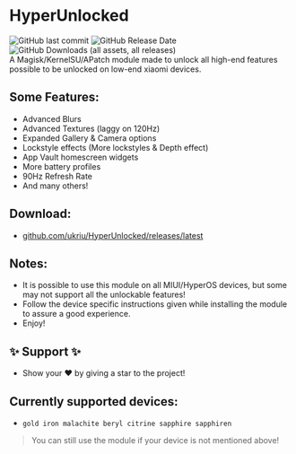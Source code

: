# HyperUnlocked
![GitHub last commit](https://img.shields.io/github/last-commit/ukriu/HyperUnlocked?style=flat-square&color=1F51FE&cacheSeconds=100&link=https%3A%2F%2Fgithub.com%2Fukriu%2FHyperUnlocked%2Fcommits)
![GitHub Release Date](https://img.shields.io/github/release-date/ukriu/HyperUnlocked?style=flat-square&label=latest%20release&color=1F51FE&cacheSeconds=100&link=https%3A%2F%2Fgithub.com%2Fukriu%2FHyperUnlocked%2Freleases%2Flatest)
![GitHub Downloads (all assets, all releases)](https://img.shields.io/github/downloads/ukriu/HyperUnlocked/total?style=flat-square&label=total%20downloads&color=1F51FE&cacheSeconds=100&link=https%3A%2F%2Fgithub.com%2Fukriu%2FHyperUnlocked%2Freleases%2Flatest)  
A Magisk/KernelSU/APatch module made to unlock all high-end features possible to be unlocked on low-end xiaomi devices.

## Some Features:
- Advanced Blurs
- Advanced Textures (laggy on 120Hz)
- Expanded Gallery & Camera options
- Lockstyle effects (More lockstyles & Depth effect)
- App Vault homescreen widgets
- More battery profiles
- 90Hz Refresh Rate
- And many others!

## Download:
- [github.com/ukriu/HyperUnlocked/releases/latest](https://github.com/ukriu/HyperUnlocked/releases/latest)

## Notes:
- It is possible to use this module on all MIUI/HyperOS devices, but some may not support all the unlockable features!
- Follow the device specific instructions given while installing the module to assure a good experience.
- Enjoy!

## :sparkles: Support :sparkles:
- Show your :heart: by giving a star to the project!

## Currently supported devices:
- `gold iron malachite beryl citrine sapphire sapphiren`
> You can still use the module if your device is not mentioned above!